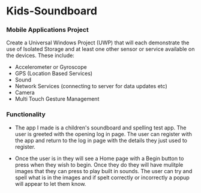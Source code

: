 # Kids-Soundboard

### Mobile Applications Project

Create a Universal Windows Project (UWP) that will each demonstrate the use of Isolated Storage
and at least one other sensor or service available on the devices. These include:
- Accelerometer or Gyroscope
- GPS (Location Based Services)
- Sound
- Network Services (connecting to server for data updates etc)
- Camera
- Multi Touch Gesture Management

### Functionality
+ The app I made is a children's soundboard and spelling test app. The user is greeted with the opening log in page. The user can register with the app and return to the log in page with the details they just used to register.

+ Once the user is in they will see a Home page with a Begin button to press when they wish to begin. Once they do they will have mulitple images that they can press to play built in sounds. The user can try and spell what is in the images and if spelt correctly or incorrectly a popup will appear to let them know.
